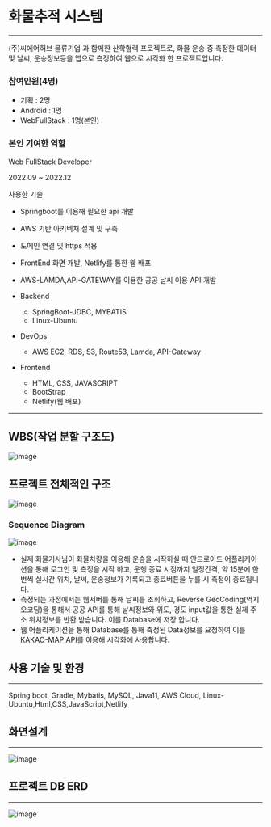 # 화물추적 시스템

---

(주)씨에어허브 물류기업 과 함께한 산학협력 프로젝트로, 화물 운송 중 측정한 데이터 및 날씨, 운송정보등을 앱으로 측정하여 웹으로 시각화 한 프로젝트입니다.

### 참여인원(4명)

- 기획 : 2명
- Android : 1명
- WebFullStack : 1명(본인)

### 본인 기여한 역할

Web FullStack Developer

2022.09 ~ 2022.12

사용한 기술

- Springboot를 이용해 필요한 api 개발
- AWS 기반 아키텍처 설계 및 구축
- 도메인 연결 및 https 적용
- FrontEnd 화면 개발, Netlify를 통한 웹 배포
- AWS-LAMDA,API-GATEWAY를 이용한 공공 날씨 이용 API 개발

- Backend
    - SpringBoot-JDBC, MYBATIS
    - Linux-Ubuntu
- DevOps
    - AWS EC2, RDS, S3, Route53, Lamda, API-Gateway
- Frontend
    - HTML, CSS, JAVASCRIPT
    - BootStrap
    - Netlify(웹 배포)

---

## WBS(작업 분할 구조도)

![image](https://user-images.githubusercontent.com/89002687/215186983-543350fc-9188-4b09-b0ce-54213b6eeea7.png)

## 프로젝트 전체적인 구조

![image](https://user-images.githubusercontent.com/89002687/215186767-19fecb4a-2905-4f94-a3e1-b22ca2ce1d30.png)

### Sequence Diagram

![image](https://user-images.githubusercontent.com/89002687/215186956-8709cdb3-bbff-45b2-bfd5-fed6e8ef7a4d.png)
- 실제 화물기사님이 화물차량을 이용해 운송을 시작하실 때 안드로이드 어플리케이션을 통해 로그인 및 측정을 시작 하고, 운행 종료 시점까지 일정간격, 약 15분에 한번씩 실시간 위치, 날씨, 운송정보가 기록되고 종료버튼을 누를 시 측정이 종료됩니다.
- 측정되는 과정에서는 웹서버를 통해 날씨를 조회하고, Reverse GeoCoding(역지오코딩)을 통해서 공공 API를 통해 날씨정보와 위도, 경도 input값을 통한 실제 주소 위치정보를 반환 받습니다. 이를 Database에 저장 합니다.
- 웹 어플리케이션을 통해 Database를 통해 측정된 Data정보를 요청하여 이를 KAKAO-MAP API를 이용해 시각화에 사용합니다.



## 사용 기술 및 환경

---

Spring boot, Gradle, Mybatis, MySQL, Java11, AWS Cloud, Linux-Ubuntu,Html,CSS,JavaScript,Netlify

## 화면설계

---

![image](https://user-images.githubusercontent.com/89002687/215187005-a9bcf1ee-896b-471f-a54c-51dc4a2d47aa.png)

## 프로젝트 DB ERD

---

![image](https://user-images.githubusercontent.com/89002687/215187032-e558735c-d241-47fe-9a7b-4b9f2fe8bc7f.png)
